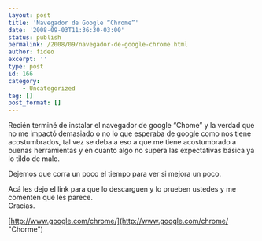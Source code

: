 ```yaml
---
layout: post
title: 'Navegador de Google “Chrome”'
date: '2008-09-03T11:36:30-03:00'
status: publish
permalink: /2008/09/navegador-de-google-chrome.html
author: fideo
excerpt: ''
type: post
id: 166
category:
    - Uncategorized
tag: []
post_format: []
---
```

Recién terminé de instalar el navegador de google “Chome” y la verdad que no me impactó demasiado o no lo que esperaba de google como nos tiene acostumbrados, tal vez se deba a eso a que me tiene acostumbrado a buenas herramientas y en cuanto algo no supera las expectativas básica ya lo tildo de malo.

Dejemos que corra un poco el tiempo para ver si mejora un poco.

Acá les dejo el link para que lo descarguen y lo prueben ustedes y me comenten que les parece.  
Gracias.

[http://www.google.com/chrome/](http://www.google.com/chrome/ "Chorme")
